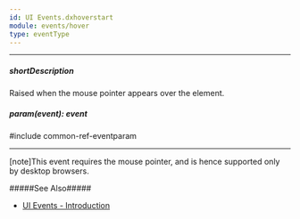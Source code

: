 ```yaml
---
id: UI Events.dxhoverstart
module: events/hover
type: eventType
---
```

---
##### shortDescription
Raised when the mouse pointer appears over the element.

##### param(event): event
#include common-ref-eventparam

---
[note]This event requires the mouse pointer, and is hence supported only by desktop browsers.

#####See Also#####
- [UI Events - Introduction](/Documentation/ApiReference/UI_Widgets/UI_Events/)